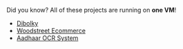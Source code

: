 
Did you know? All of these projects are running on **one VM**!  

- [Dibolky](http://tool.dibolky.com)  
- [Woodstreet Ecommerce](http://woodstreet.jasirbasheer.dev)  
- [Aadhaar OCR System](http://aadhaar-ocr-system.jasirbasheer.dev)  
<!-- - [URL Shortener](http://url-shortner.jasirbasheer.dev) -->
